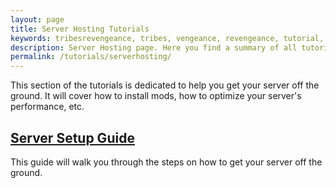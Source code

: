 ```yaml
---
layout: page
title: Server Hosting Tutorials
keywords: tribesrevengeance, tribes, vengeance, revengeance, tutorial, server, host, hosting, setup, port, mod, command, line, optimize, performance
description: Server Hosting page. Here you find a summary of all tutorials, which explain server hosting.
permalink: /tutorials/serverhosting/
---
```


This section of the tutorials is dedicated to help you get your server off the ground. It will cover how to install mods, how to optimize your server's performance, etc.

## [Server Setup Guide](/tutorials/serverhosting/serversetup)

This guide will walk you through the steps on how to get your server off the ground.
